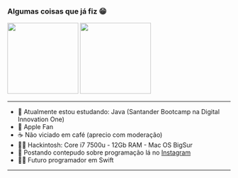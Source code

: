 <h3>Algumas coisas que já fiz 😁</h3>

<div>
  <img height="160em" src="https://github-readme-stats.vercel.app/api?username=0rientd&show_icons=true&theme=tokyonight">
  <img a="https://github.com/0rientd?tab=repositories" height="160em" src="https://github-readme-stats.vercel.app/api/top-langs/?username=0rientd&layout=compact&theme=tokyonight">
</div>

----------

 - 🌱 Atualmente estou estudando: Java (Santander Bootcamp na Digital Innovation One)
 - 🍎 Apple Fan 
 - ☕ Não viciado em café (aprecio com moderação)
 - 🐱‍💻 Hackintosh: Core i7 7500u - 12Gb RAM - Mac OS BigSur
 - 📱  Postando contepudo sobre programação lá no [Instagram](https://instagram.com/0rientd)
 - 👨‍💻 Futuro programador em Swift

----------
